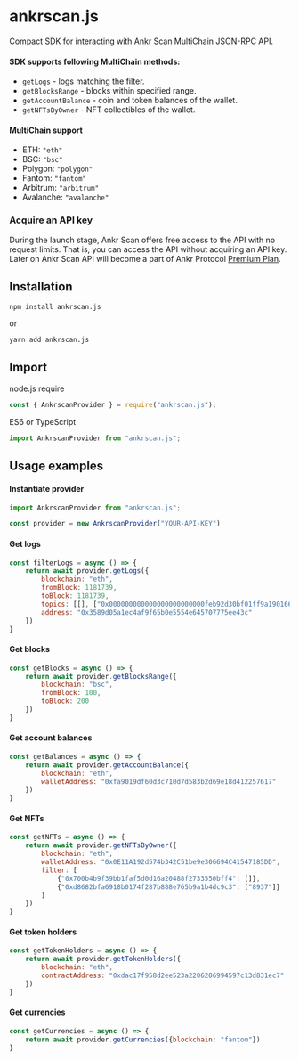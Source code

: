 # ankrscan.js
Compact SDK for interacting with Ankr Scan MultiChain JSON-RPC API.

#### SDK supports following MultiChain methods:

- `getLogs` - logs matching the filter.
- `getBlocksRange` - blocks within specified range.
- `getAccountBalance` - coin and token balances of the wallet.
- `getNFTsByOwner` - NFT collectibles of the wallet.

#### MultiChain support
- ETH: `"eth"`
- BSC: `"bsc"`
- Polygon: `"polygon"`
- Fantom: `"fantom"`
- Arbitrum: `"arbitrum"`
- Avalanche: `"avalanche"`

### Acquire an API key
During the launch stage, Ankr Scan offers free access to the API with no request limits. That is, you can access the API without acquiring an API key. Later on Ankr Scan API will become a part of Ankr Protocol [Premium Plan](https://www.ankr.com/protocol/plan/).

## Installation
```shell
npm install ankrscan.js
```
or
```shell
yarn add ankrscan.js
```

## Import
node.js require
```javascript
const { AnkrscanProvider } = require("ankrscan.js");
```
ES6 or TypeScript
```javascript
import AnkrscanProvider from "ankrscan.js";
```

## Usage examples

#### Instantiate provider
```javascript
import AnkrscanProvider from "ankrscan.js";

const provider = new AnkrscanProvider("YOUR-API-KEY")
```

#### Get logs
```javascript
const filterLogs = async () => {
    return await provider.getLogs({
        blockchain: "eth",
        fromBlock: 1181739,
        toBlock: 1181739,
        topics: [[], ["0x000000000000000000000000feb92d30bf01ff9a1901666c5573532bfa07eeec"]],
        address: "0x3589d05a1ec4af9f65b0e5554e645707775ee43c"
    })
}
```

#### Get blocks
```javascript
const getBlocks = async () => {
    return await provider.getBlocksRange({
        blockchain: "bsc",
        fromBlock: 100,
        toBlock: 200
    })
}
```

#### Get account balances
```javascript
const getBalances = async () => {
    return await provider.getAccountBalance({
        blockchain: "eth",
        walletAddress: "0xfa9019df60d3c710d7d583b2d69e18d412257617"
    })
}
```

#### Get NFTs
```javascript
const getNFTs = async () => {
    return await provider.getNFTsByOwner({
        blockchain: "eth",
        walletAddress: "0x0E11A192d574b342C51be9e306694C41547185DD",
        filter: [
            {"0x700b4b9f39bb1faf5d0d16a20488f2733550bff4": []},
            {"0xd8682bfa6918b0174f287b888e765b9a1b4dc9c3": ["8937"]}
        ]
    })
}
```
#### Get token holders
```javascript
const getTokenHolders = async () => {
    return await provider.getTokenHolders({
        blockchain: "eth",
        contractAddress: "0xdac17f958d2ee523a2206206994597c13d831ec7"
    })
}
```

#### Get currencies
```javascript
const getCurrencies = async () => {
    return await provider.getCurrencies({blockchain: "fantom"})
}
```
